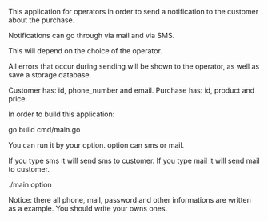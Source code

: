 
This application for operators in order to send a notification to the customer about the purchase. 

Notifications can go through via mail and via SMS.

This will depend on the choice of the operator. 

All errors that occur during sending will be shown to the operator, as well as save a storage database.

Customer has: id, phone_number and email.
Purchase has: id, product and price.

In order to build this application:

 go build cmd/main.go 

You can run it by your option. option can sms or mail. 

If you type sms it will send sms to customer. 
If you type mail it will send mail to customer.

 ./main option

 Notice: there all phone, mail, password and other informations are written as a example. You should write your owns ones.
